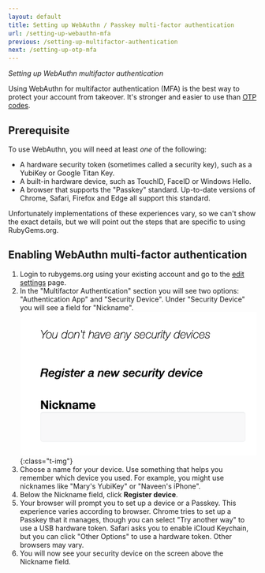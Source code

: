 ```yaml
---
layout: default
title: Setting up WebAuthn / Passkey multi-factor authentication
url: /setting-up-webauthn-mfa
previous: /setting-up-multifactor-authentication
next: /setting-up-otp-mfa
---
```


<em class="t-gray">Setting up WebAuthn multifactor authentication</em>

Using WebAuthn for multifactor authentication (MFA) is the best way to
protect your account from takeover. It's stronger and easier to use than
[OTP codes](/setting-up-otp-mfa).

## Prerequisite

To use WebAuthn, you will need at least _one_ of the following:

* A hardware security token (sometimes called a security key), such as a
  YubiKey or Google Titan Key.
* A built-in hardware device, such as TouchID, FaceID or Windows Hello.
* A browser that supports the "Passkey" standard. Up-to-date versions of
  Chrome, Safari, Firefox and Edge all support this standard.

Unfortunately implementations of these experiences vary, so we can't show
the exact details, but we will point out the steps that are specific to
using RubyGems.org.

## Enabling WebAuthn multi-factor authentication

1. Login to rubygems.org using your existing account and go to the
[edit settings](https://rubygems.org/settings/edit) page.
2. In the "Multifactor Authentication" section you will see two options:
"Authentication App" and "Security Device". Under "Security Device" you
will see a field for "Nickname".
  ![Nickname for security device on the edit settings page](/images/enabling_webauthn_nickname.png){:class="t-img"}
3. Choose a name for your device. Use something that helps you remember
which device you used. For example, you might use nicknames like "Mary's
YubiKey" or "Naveen's iPhone".
4. Below the Nickname field, click **Register device**.
5. Your browser will prompt you to set up a device or a Passkey. This
experience varies according to browser. Chrome tries to set up a Passkey
that it manages, though you can select "Try another way" to use a USB
hardware token. Safari asks you to enable iCloud Keychain, but you can
click "Other Options" to use a hardware token. Other browsers may vary.
6. You will now see your security device on the screen above the Nickname
field.
